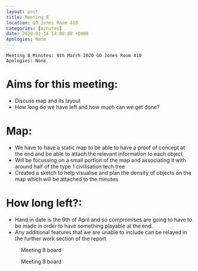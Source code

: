 ```yaml
---
layout: post
title: Meeting 8
location: GO Jones Room 410
categories: [minutes]
date: 2020-02-14 14:00:00 +0000
Apologies: None
---
```


```
Meeting 8 Minutes: 9th March 2020 GO Jones Room 410
Apologies: None
```

# Aims for this meeting:

 - Discuss map and its layout
 - How long do we have left and how much can we get done?

# Map: 

 - We have to have a static map to be able to have a proof of concept at the end and be able to attach the relevant information to each object
 - Will be focussing on a small portion of the map and associating it with around half of the type 1 civilisation tech tree
 - Created a sketch to help visualise and plan the density of objects on the map which will be attached to the minutes

# How long left?:

 - Hand in date is the 9th of April and so compromises are going to have to be made in order to have something playable at the end.
 - Any additional features that we are unable to include can be relayed in the further work section of the report

<div class="row">
 <figure class="6u 12u$(small)">
   <img src="{% link assets/images/Pictures/Meeting 8-board-crop.png %}" alt="" /><figcaption>Meeting 8 board</figcaption>
 </figure>
 <figure class="6u 12u$(small)">
   <img src="{% link assets/images/Pictures/Meeting 8-board.png %}" alt="" /><figcaption>Meeting 8 board</figcaption>
 </figure>
</div>
